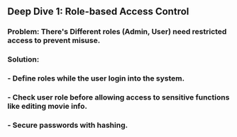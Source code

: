 ## Deep Dive 1: Role-based Access Control
### Problem: There's Different roles (Admin, User) need restricted access to prevent misuse.
### Solution:
###  - Define roles while the user login into the system.
###  - Check user role before allowing access to sensitive functions like editing movie info.
###  - Secure passwords with hashing.